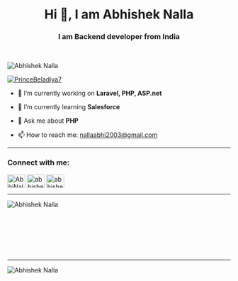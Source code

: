 <h1 align="center">Hi 👋, I am Abhishek Nalla</h1>
<h3 align="center">I am Backend developer from India</h3>

<br />
<p align="left"> <img src="https://komarev.com/ghpvc/?username=abhinalla003&label=Profile%20views&color=0e75b6&style=flat" alt="Abhishek Nalla" /> </p>

<p align="left"> <a href="https://twitter.com/PrinceBeladiya7" target="blank"><img src="https://img.shields.io/twitter/follow/PrinceBeladiya7?logo=twitter&style=for-the-badge" alt="PrinceBeladiya7" /></a> </p>

- 🔭 I’m currently working on **Laravel, PHP, ASP.net**

- 🌱 I’m currently learning **Salesforce**

- 💬 Ask me about **PHP**

- 📫 How to reach me: nallaabhi2003@gmail.com

<hr>

<h3 align="left">Connect with me:</h3>
<p align="left">
<a href="https://twitter.com/AbhiNalla003" target="blank"><img align="center" src="https://raw.githubusercontent.com/rahuldkjain/github-profile-readme-generator/master/src/images/icons/Social/twitter.svg" alt="AbhiNalla003" height="30" width="40" /></a>
<a href="https://linkedin.com/in/abhisheknalla" target="blank"><img align="center" src="https://raw.githubusercontent.com/rahuldkjain/github-profile-readme-generator/master/src/images/icons/Social/linked-in-alt.svg" alt="abhisheknalla" height="30" width="40" /></a> 
<a href="https://instagram.com/abhishek._nalla" target="blank"><img align="center" src="https://raw.githubusercontent.com/rahuldkjain/github-profile-readme-generator/master/src/images/icons/Social/instagram.svg" alt="abhishek._nalla" height="30" width="40" /></a>
</p>

<hr>

<p><img align="left" src="https://github-readme-stats.vercel.app/api/top-langs?username=abhinalla003&show_icons=true&locale=en&layout=compact" alt="Abhishek Nalla" /></p>

<br /><br /><br /><br /><br /><br /><br />
<hr>

<p>&nbsp;<img align="left" src="https://github-readme-stats.vercel.app/api?username=abhinalla003&show_icons=true&locale=en" alt="Abhishek Nalla" /></p>
